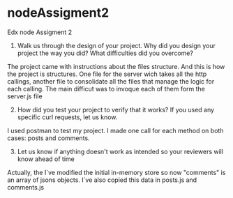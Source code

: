 # nodeAssigment2
Edx node Assigment 2
1. Walk us through the design of your project. Why did you design your project the way you did? What difficulties did you overcome?

The project came with instructions about the files structure. And this is how the project is structures. One file for the server wich takes all the http callings, another file to consolidate all the files that manage the logic for each calling. The main difficut was to invoque each of them form the server.js file  

2. How did you test your project to verify that it works? If you used any specific curl requests, let us know.

I used postman to test my project. I made one call for each method on both cases: posts and comments.

3. Let us know if anything doesn't work as intended so your reviewers will know ahead of time

Actually, the I´ve modified the initial in-memory store so now "comments" is an array of jsons objects. I´ve also copied this data in posts.js and comments.js
